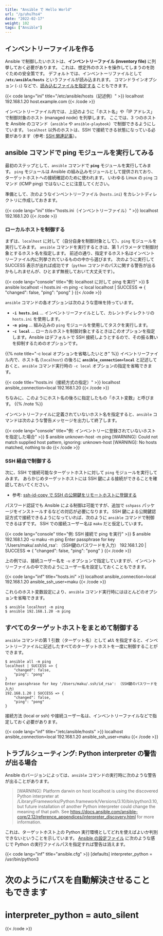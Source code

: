 ```yaml
---
title: "Ansible で Hello World"
url: "/p/uhu7hs4"
date: "2022-02-17"
weight: 102
tags: ["Ansible"]
---
```


インベントリーファイルを作る
----

Ansible で制御したいホストは、__インベントリーファイル (inventory file)__ に列挙しておく必要があります。
これは、想定外のホストを操作してしまうのを防ぐための安全策です。
デフォルトでは、インベントーリファイルとして __`/etc/ansible/hosts`__ というファイルが読み込まれます。
コマンドラインオプション (`-i`) などで、[読み込むファイルを指定する](/p/eycnx9i) こともできます。

{{< code lang="ini" title="/etc/ansible/hosts（記述例）" >}}
localhost
192.168.1.20
host.example.com
{{< /code >}}

インベントリーファイル内では、上記のように「ホスト名」や「IP アドレス」で制御対象のホスト (managed node) を列挙します。
ここでは、3 つのホストを Ansible のコマンド（`ansible` や `ansible-playbook`）で制御できるようにしています。
`localhost` 以外のホストは、SSH で接続できる状態になっている必要があります（参考: [SSH 関連記事](/p/gwnatcs/)）。


ansible コマンドで ping モジュールを実行してみる
----

最初のステップとして、`ansible` コマンドで __`ping`__ モジュールを実行してみます。
`ping` モジュールは Ansible の組み込みモジュールとして提供されており、ターゲットホストへの接続確認のために使われます。
いわゆる Linux の `ping` コマンド (ICMP ping) ではないことに注意してください。

準備として、次のようなインベントリーファイル (`hosts.ini`) をカレントディレクトリに作成しておきます。

{{< code lang="ini" title="hosts.ini（インベントリーファイル）" >}}
localhost
192.168.1.20
{{< /code >}}

### ローカルホストを制御する

まずは、`localhost` に対して（自分自身を制御対象として）、`ping` モジュールを実行してみます。
`ansible` コマンドを実行するときは、第 1 パラメータで制御対象とするホスト名を指定します。
前述の通り、指定するホスト名はインベントリーファイル内に列挙されているものの中から選びます。
次のように実行して SUCCESS 表示が出れば成功です（`python` コマンドのパスに関する警告が出るかもしれませんが、ひとまず無視しておいて大丈夫です）。

{{< code lang="console" title="例: localhost に対して ping を実行" >}}
$ ansible localhost -i hosts.ini -m ping -c local
localhost | SUCCESS => {
    "changed": false,
    "ping": "pong"
}
{{< /code >}}

`ansible` コマンドの各オプションは次のような意味を持っています。

- __`-i hosts.ini`__ ... インベントリーファイルとして、カレントディレクトリの `hosts.ini` を使用します。
- __`-m ping`__ ... 組み込みの `ping` モジュールを使用してタスクを実行します。
- __`-c local`__ ... ローカルホストを制御対象とするときはこのオプションを指定します。Ansible はデフォルトで SSH 接続しようとするので、その振る舞いを抑制するためのオプションです。

{{% note title="-c local オプションを省略したいとき" %}}
イベントリーファイル内で、ホスト名 (`localhost`) の後ろに __`ansible_connection=local`__ と記述しておくと、`ansible` コマンド実行時の `-c local` オプションの指定を省略できます。

{{< code title="hosts.ini（接続方式の指定）" >}}
localhost  ansible_connection=local
192.168.1.20
{{< /code >}}

ちなみに、このようにホスト名の後ろに指定したもの「ホスト変数」と呼びます。
{{% /note %}}

インベントリーファイルに定義されていないホスト名を指定すると、`ansible` コマンドは次のような警告メッセージを出力して終了します。

{{< code lang="console" title="例: インベントリーに登録されていないホストを指定した場合" >}}
$ ansible unknown-host -m ping
[WARNING]: Could not match supplied host pattern, ignoring: unknown-host
[WARNING]: No hosts matched, nothing to do
{{< /code >}}


### SSH 経由で制御する

次に、SSH で接続可能なターゲットホストに対して `ping` モジュールを実行してみます。
あらかじめターゲットホストには SSH 鍵による接続ができることを確認しておいてください。

- 参考: [ssh-id-copy で SSH の公開鍵をリモートホストに登録する](/p/2mzbmw8)

パスワード認証でも Ansible による制御は可能ですが、追加で `sshpass` パッケージをインストールするなどの対応が必要になります。
SSH 鍵による公開鍵認証方式で接続できるようになっていれば、次のように `ansible` コマンドで制御できるはずです。
SSH での接続ユーザー名は `maku` だと仮定しています。

{{< code lang="console" title="例: SSH 接続で ping を実行" >}}
$ ansible 192.168.1.20 -u maku -m ping
Enter passphrase for key '/Users/maku/.ssh/id_rsa': （SSH鍵のパスワードを入力）
192.168.1.20 | SUCCESS => {
    "changed": false,
    "ping": "pong"
}
{{< /code >}}

上の例では、接続ユーザー名を `-u` オプションで指定していますが、インベントリーファイルの中で次のようにユーザー名を設定しておくこともできます。

{{< code lang="inf" title="hosts.ini" >}}
localhost  ansible_connection=local
192.168.1.20  ansible_ssh_user=maku
{{< /code >}}

これらのホスト変数設定により、`ansible` コマンド実行時にはほとんどのオプションを省略できます。

```console
$ ansible localhost -m ping
$ ansible 192.168.1.20 -m ping
```


すべてのターゲットホストをまとめて制御する
----

`ansible` コマンドの第 1 引数（ターゲット名）として __`all`__ を指定すると、インベントリーファイルに記述したすべてのターゲットホストを一度に制御することができます。

```console
$ ansible all -m ping
localhost | SUCCESS => {
    "changed": false,
    "ping": "pong"
}
Enter passphrase for key '/Users/maku/.ssh/id_rsa': （SSH鍵のパスワードを入力）
192.168.1.20 | SUCCESS => {
    "changed": false,
    "ping": "pong"
}
```

接続方法 (local or ssh) や接続ユーザー名は、インベントリーファイルなどで指定しておく必要があります。

{{< code lang="inf" title="/etc/ansible/hosts" >}}
localhost  ansible_connection=local
192.168.1.20  ansible_ssh_user=maku
{{< /code >}}


トラブルシューティング: Python interpreter の警告が出る場合
----

Ansible のバージョンによっては、`ansible` コマンドの実行時に次のような警告が出ることがあります。

> [WARNING]: Platform darwin on host localhost is using the discovered Python interpreter at /Library/Frameworks/Python.framework/Versions/3.10/bin/python3.10, but future installation of another Python interpreter could change the meaning of that path. See https://docs.ansible.com/ansible-core/2.12/reference_appendices/interpreter_discovery.html for more information.

これは、ターゲットホスト上の Python 実行環境としてどれを使えばよいか判別できないということを示しています。
[Ansible の設定ファイル](/p/pamv6gq) に次のような感じで Python の実行ファイルパスを指定すれば警告は消えます。

{{< code lang="inf" title="ansible.cfg" >}}
[defaults]
interpreter_python = /usr/bin/python3

# 次のようにパスを自動解決させることもできます
# interpreter_python = auto_silent
{{< /code >}}

